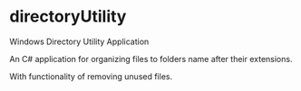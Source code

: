 # directoryUtility
Windows Directory Utility Application

An C# application for organizing files to folders name after their extensions.

With functionality of removing unused files.
